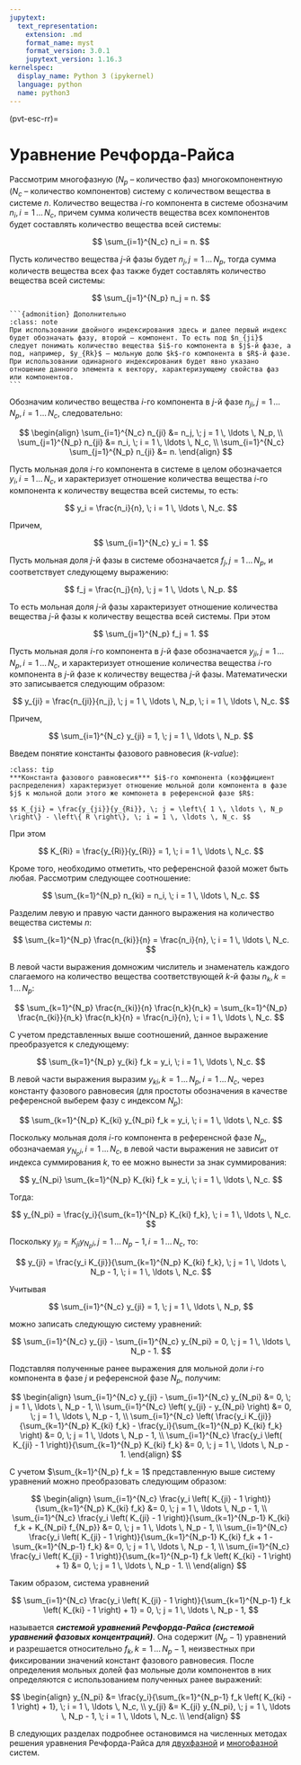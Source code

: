 ```yaml
---
jupytext:
  text_representation:
    extension: .md
    format_name: myst
    format_version: 3.0.1
    jupytext_version: 1.16.3
kernelspec:
  display_name: Python 3 (ipykernel)
  language: python
  name: python3
---
```


(pvt-esc-rr)=
# Уравнение Речфорда-Райса

Рассмотрим многофазную ($N_p$ – количество фаз) многокомпонентную ($N_c$ – количество компонентов) систему с количеством вещества в системе $n$. Количество вещества $i$-го компонента в системе обозначим $n_i, \, i = 1 \, \ldots \, N_c,$ причем сумма количеств вещества всех компонентов будет составлять количество вещества всей системы:

$$ \sum_{i=1}^{N_c} n_i = n. $$

Пусть количество вещества $j$-й фазы будет $n_j, \, j = 1 \, \ldots \, N_p,$ тогда сумма количеств вещества всех фаз также будет составлять количество вещества всей системы:

$$ \sum_{j=1}^{N_p} n_j = n. $$

````{margin}
```{admonition} Дополнительно
:class: note
При использовании двойного индексирования здесь и далее первый индекс будет обозначать фазу, второй – компонент. То есть под $n_{ji}$ следует понимать количество вещества $i$-го компонента в $j$-й фазе, а под, например, $y_{Rk}$ – мольную долю $k$-го компонента в $R$-й фазе. При использовании одинарного индексирования будет явно указано отношение данного элемента к вектору, характеризующему свойства фаз или компонентов.
```
````

Обозначим количество вещества $i$-го компонента в $j$-й фазе $n_{ji}, \, j = 1 \, \ldots \, N_p, \, i = 1 \, \ldots \, N_c,$ следовательно:

$$ \begin{align}
\sum_{i=1}^{N_c} n_{ji} &= n_j, \; j = 1 \, \ldots \, N_p, \\
\sum_{j=1}^{N_p} n_{ji} &= n_i, \; i = 1 \, \ldots \, N_c, \\
\sum_{i=1}^{N_c} \sum_{j=1}^{N_p} n_{ji} &= n.
\end{align} $$

Пусть мольная доля $i$-го компонента в системе в целом обозначается $y_i, \, i = 1 \, \ldots \, N_c,$ и характеризует отношение количества вещества $i$-го компонента к количеству вещества всей системы, то есть:

$$ y_i = \frac{n_i}{n}, \; i = 1 \, \ldots \, N_c. $$

Причем,

$$ \sum_{i=1}^{N_c} y_i = 1. $$

Пусть мольная доля $j$-й фазы в системе обозначается $f_j, \, j = 1 \, \ldots \, N_p,$ и соответствует следующему выражению:

$$ f_j = \frac{n_j}{n}, \; j = 1 \, \ldots \, N_p. $$

То есть мольная доля $j$-й фазы характеризует отношение количества вещества $j$-й фазы к количеству вещества всей системы. При этом

$$ \sum_{j=1}^{N_p} f_j = 1. $$

Пусть мольная доля $i$-го компонента в $j$-й фазе обозначается $y_{ji}, \, j = 1 \, \ldots \, N_p, \, i = 1 \, \ldots \, N_c,$ и характеризует отношение количества вещества $i$-го компонента в $j$-й фазе к количеству вещества $j$-й фазы. Математически это записывается следующим образом:

$$ y_{ji} = \frac{n_{ji}}{n_j}, \; j = 1 \, \ldots \, N_p, \; i = 1 \, \ldots \, N_c. $$

Причем,

$$ \sum_{i=1}^{N_c} y_{ji} = 1, \; j = 1 \, \ldots \, N_p. $$

Введем понятие константы фазового равновесия (*k-value*):

```{admonition} Определение
:class: tip
***Константа фазового равновесия*** $i$-го компонента (коэффициент распределения) характеризует отношение мольной доли компонента в фазе $j$ к мольной доли этого же компонета в референсной фазе $R$:

$$ K_{ji} = \frac{y_{ji}}{y_{Ri}}, \; j = \left\{ 1 \, \ldots \, N_p \right\} - \left\{ R \right\}, \; i = 1 \, \ldots \, N_c. $$

```

При этом

$$ K_{Ri} = \frac{y_{Ri}}{y_{Ri}} = 1, \; i = 1 \, \ldots \, N_c. $$

Кроме того, необходимо отметить, что референсной фазой может быть любая. Рассмотрим следующее соотношение:

$$ \sum_{k=1}^{N_p} n_{ki} = n_i, \; i = 1 \, \ldots \, N_c. $$

Разделим левую и правую части данного выражения на количество вещества системы $n$:

$$ \sum_{k=1}^{N_p} \frac{n_{ki}}{n} = \frac{n_i}{n}, \; i = 1 \, \ldots \, N_c. $$

В левой части выражения домножим числитель и знаменатель каждого слагаемого на количество вещества соответствующей $k$-й фазы $n_k, \, k = 1 \, \ldots \, N_p$:

$$ \sum_{k=1}^{N_p} \frac{n_{ki}}{n} \frac{n_k}{n_k} = \sum_{k=1}^{N_p} \frac{n_{ki}}{n_k} \frac{n_k}{n} = \frac{n_i}{n}, \; i = 1 \, \ldots \, N_c. $$

С учетом представленных выше соотношений, данное выражение преобразуется к следующему:

$$ \sum_{k=1}^{N_p} y_{ki} f_k = y_i, \; i = 1 \, \ldots \, N_c. $$

В левой части выражения выразим $y_{ki}, \, k = 1 \, \ldots \, N_p, \, i = 1 \, \ldots \, N_c,$ через константу фазового равновесия (для простоты обозначения в качестве референсной выберем фазу с индексом $N_p$):

$$ \sum_{k=1}^{N_p} K_{ki} y_{N_pi} f_k = y_i, \; i = 1 \, \ldots \, N_c. $$

Поскольку мольная доля $i$-го компонента в референсной фазе $N_p$, обозначаемая $y_{N_pi}, \, i = 1 \, \ldots \, N_c,$ в левой части выражения не зависит от индекса суммирования $k$, то ее можно вынести за знак суммирования:

$$ y_{N_pi} \sum_{k=1}^{N_p} K_{ki} f_k = y_i, \; i = 1 \, \ldots \, N_c. $$

Тогда:

$$ y_{N_pi} = \frac{y_i}{\sum_{k=1}^{N_p} K_{ki} f_k}, \; i = 1 \, \ldots \, N_c. $$

Поскольку $y_{ji} = K_{ji} y_{N_pi}, \, j = 1 \, \ldots \, N_p - 1, \, i = 1 \, \ldots \, N_c$, то:

$$ y_{ji} = \frac{y_i K_{ji}}{\sum_{k=1}^{N_p} K_{ki} f_k}, \; j = 1 \, \ldots \, N_p - 1, \; i = 1 \, \ldots \, N_c. $$

Учитывая

$$ \sum_{i=1}^{N_c} y_{ji} = 1, \; j = 1 \, \ldots \, N_p, $$

можно записать следующую систему уравнений:

$$ \sum_{i=1}^{N_c} y_{ji} - \sum_{i=1}^{N_c} y_{N_pi} = 0, \; j = 1 \, \ldots \, N_p - 1. $$

Подставляя полученные ранее выражения для мольной доли $i$-го компонента в фазе $j$ и референсной фазе $N_p$, получим:

$$ \begin{align}
\sum_{i=1}^{N_c} y_{ji} - \sum_{i=1}^{N_c} y_{N_pi} &= 0, \; j = 1 \, \ldots \, N_p - 1, \\
\sum_{i=1}^{N_c} \left( y_{ji} - y_{N_pi} \right) &= 0, \; j = 1 \, \ldots \, N_p - 1, \\
\sum_{i=1}^{N_c} \left( \frac{y_i K_{ji}}{\sum_{k=1}^{N_p} K_{ki} f_k} - \frac{y_i}{\sum_{k=1}^{N_p} K_{ki} f_k} \right) &= 0, \; j = 1 \, \ldots \, N_p - 1, \\
\sum_{i=1}^{N_c} \frac{y_i \left( K_{ji} - 1 \right)}{\sum_{k=1}^{N_p} K_{ki} f_k} &= 0, \; j = 1 \, \ldots \, N_p - 1.
\end{align} $$

С учетом $\sum_{k=1}^{N_p} f_k = 1$ представленную выше систему уравнений можно преобразовать следующим образом:

$$ \begin{align}
\sum_{i=1}^{N_c} \frac{y_i \left( K_{ji} - 1 \right)}{\sum_{k=1}^{N_p} K_{ki} f_k} &= 0, \; j = 1 \, \ldots \, N_p - 1, \\
\sum_{i=1}^{N_c} \frac{y_i \left( K_{ji} - 1 \right)}{\sum_{k=1}^{N_p-1} K_{ki} f_k + K_{N_pi} f_{N_p}} &= 0, \; j = 1 \, \ldots \, N_p - 1, \\
\sum_{i=1}^{N_c} \frac{y_i \left( K_{ji} - 1 \right)}{\sum_{k=1}^{N_p-1} K_{ki} f_k + 1 - \sum_{k=1}^{N_p-1} f_k} &= 0, \; j = 1 \, \ldots \, N_p - 1, \\
\sum_{i=1}^{N_c} \frac{y_i \left( K_{ji} - 1 \right)}{\sum_{k=1}^{N_p-1} f_k \left( K_{ki} - 1 \right) + 1} &= 0, \; j = 1 \, \ldots \, N_p - 1. \\
\end{align} $$

Таким образом, система уравнений

$$ \sum_{i=1}^{N_c} \frac{y_i \left( K_{ji} - 1 \right)}{\sum_{k=1}^{N_p-1} f_k \left( K_{ki} - 1 \right) + 1} = 0, \; j = 1 \, \ldots \, N_p - 1, $$

называется ***системой уравнений Речфорда-Райса (системой уравнений фазовых концентраций)***. Она содержит $\left( N_p - 1 \right)$ уравнений и разрешается относительно $f_k, \, k = 1 \, \ldots \, N_p - 1,$ неизвестных при фиксировании значений констант фазового равновесия. После определения мольных долей фаз мольные доли компонентов в них определяются с использованием полученных ранее выражений:

$$ \begin{align}
y_{N_pi} &= \frac{y_i}{\sum_{k=1}^{N_p-1} f_k \left( K_{ki} - 1 \right) + 1}, \; i = 1 \, \ldots \, N_c, \\
y_{ji} &=  K_{ji} y_{N_pi}, \; j = 1 \, \ldots \, N_p - 1, \; i = 1 \, \ldots \, N_c. \\
\end{align} $$

В следующих разделах подробнее остановимся на численных методах решения уравнения Речфорда-Райса для [двухфазной](SEC-3-RR-2P.md) и [многофазной](SEC-4-RR-NP.md) систем.
